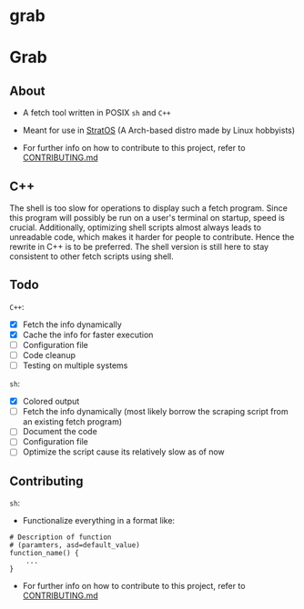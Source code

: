 # grab
<!-- <img title="" src="https://i.imgur.com/Kq4ER0L.png" alt="Linux Club Logo" data-align="center"> -->

# Grab

## About

- A fetch tool written in POSIX `sh` and `C++`

- Meant for use in [StratOS](https://github.com/StratOS-Linux/StratOS) (A Arch-based distro made by Linux hobbyists)

- For further info on how to contribute to this project, refer to [CONTRIBUTING.md](CONTRIBUTING.md)

## C++

The shell is too slow for operations to display such a fetch program. Since this program will possibly be run on a user's terminal on startup, speed is crucial.  Additionally, optimizing shell scripts almost always leads to unreadable code, which makes it harder for people to contribute. Hence the rewrite in C++ is to be preferred. The shell version is still here to stay consistent to other fetch scripts using shell.

## Todo
`C++`:
- [x] Fetch the info dynamically
- [x] Cache the info for faster execution
- [ ] Configuration file
- [ ] Code cleanup
- [ ] Testing on multiple systems

`sh`:
- [x] Colored output
- [ ] Fetch the info dynamically (most likely borrow the scraping script from an existing fetch program)
- [ ] Document the code
- [ ] Configuration file
- [ ] Optimize the script cause its relatively slow as of now

## Contributing

`sh`:
- Functionalize everything in a format like:
```shell
# Description of function
# (paramters, asd=default_value)
function_name() {
    ...
}
```

- For further info on how to contribute to this project, refer to [CONTRIBUTING.md](CONTRIBUTING.md)
